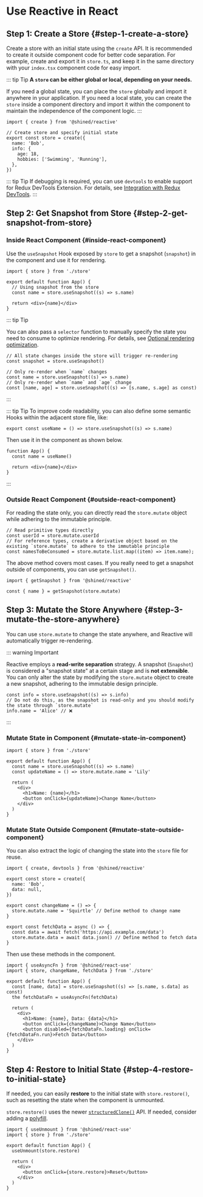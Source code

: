 # Use Reactive in React

## Step 1: Create a Store \{#step-1-create-a-store}

Create a store with an initial state using the `create` API. It is recommended to create it outside component code for better code separation. For example, create and export it in `store.ts`, and keep it in the same directory with your `index.tsx` component code for easy import.

::: tip Tip
**A `store` can be either global or local, depending on your needs.**

If you need a global state, you can place the `store` globally and import it anywhere in your application. If you need a local state, you can create the `store` inside a component directory and import it within the component to maintain the independence of the component logic.
:::

```tsx title="store.ts"
import { create } from '@shined/reactive'

// Create store and specify initial state
export const store = create({
  name: 'Bob',
  info: {
    age: 18,
    hobbies: ['Swimming', 'Running'],
  },
})
```

::: tip Tip
If debugging is required, you can use `devtools` to enable support for Redux DevTools Extension. For details, see [Integration with Redux DevTools](/guide/integrations/redux-devtools).
:::

## Step 2: Get Snapshot from Store \{#step-2-get-snapshot-from-store}

### Inside React Component \{#inside-react-component}

Use the `useSnapshot` Hook exposed by `store` to get a snapshot (`snapshot`) in the component and use it for rendering.

```tsx title="app.ts"
import { store } from './store'

export default function App() {
  // Using snapshot from the store
  const name = store.useSnapshot((s) => s.name)

  return <div>{name}</div>
}
```
::: tip Tip

You can also pass a `selector` function to manually specify the state you need to consume to optimize rendering. For details, see [Optional rendering optimization](/guide/introduction#optional-render-optimization).

```tsx
// All state changes inside the store will trigger re-rendering
const snapshot = store.useSnapshot()

// Only re-render when `name` changes
const name = store.useSnapshot((s) => s.name)
// Only re-render when `name` and `age` change
const [name, age] = store.useSnapshot((s) => [s.name, s.age] as const)
```
:::

::: tip Tip
To improve code readability, you can also define some semantic Hooks within the adjacent store file, like:

```tsx title="store.ts"
export const useName = () => store.useSnapshot((s) => s.name)
```

Then use it in the component as shown below.

```tsx title="app.ts"
function App() {
  const name = useName()

  return <div>{name}</div>
}
```
:::

### Outside React Component \{#outside-react-component}

For reading the state only, you can directly read the `store.mutate` object while adhering to the immutable principle.

```tsx
// Read primitive types directly
const userId = store.mutate.userId
// For reference types, create a derivative object based on the existing `store.mutate` to adhere to the immutable principle
const namesToBeConsumed = store.mutate.list.map((item) => item.name);
```

The above method covers most cases. If you really need to get a snapshot outside of components, you can use `getSnapshot()`.

```tsx
import { getSnapshot } from '@shined/reactive'

const { name } = getSnapshot(store.mutate)
```

## Step 3: Mutate the Store Anywhere \{#step-3-mutate-the-store-anywhere}

You can use `store.mutate` to change the state anywhere, and Reactive will automatically trigger re-rendering.

::: warning Important

Reactive employs a **read-write separation** strategy. A snapshot (`Snapshot`) is considered a "snapshot state" at a certain stage and is **not extensible**. You can only alter the state by modifying the `store.mutate` object to create a new snapshot, adhering to the immutable design principle.

```tsx
const info = store.useSnapshot((s) => s.info)
// Do not do this, as the snapshot is read-only and you should modify the state through `store.mutate`
info.name = 'Alice' // ❌
```
:::

### Mutate State in Component \{#mutate-state-in-component}

```tsx 
import { store } from './store'

export default function App() {
  const name = store.useSnapshot((s) => s.name)
  const updateName = () => store.mutate.name = 'Lily'

  return (
    <div>
      <h1>Name: {name}</h1>
      <button onClick={updateName}>Change Name</button>
    </div>
  )
}

```

### Mutate State Outside Component \{#mutate-state-outside-component}

You can also extract the logic of changing the state into the `store` file for reuse.

```tsx title="store.ts"
import { create, devtools } from '@shined/reactive'

export const store = create({
  name: 'Bob',
  data: null,
})

export const changeName = () => {
  store.mutate.name = 'Squirtle' // Define method to change name
}

export const fetchData = async () => {
  const data = await fetch('https://api.example.com/data')
  store.mutate.data = await data.json() // Define method to fetch data
}
```

Then use these methods in the component.

```tsx title="app.ts"
import { useAsyncFn } from '@shined/react-use'
import { store, changeName, fetchData } from './store'

export default function App() {
  const [name, data] = store.useSnapshot((s) => [s.name, s.data] as const)
  the fetchDataFn = useAsyncFn(fetchData)

  return (
    <div>
      <h1>Name: {name}, Data: {data}</h1>
      <button onClick={changeName}>Change Name</button>
      <button disabled={fetchDataFn.loading} onClick={fetchDataFn.run}>Fetch Data</button>
    </div>
  )
}
```

## Step 4: Restore to Initial State \{#step-4-restore-to-initial-state}

If needed, you can easily **restore** to the initial state with `store.restore()`, such as resetting the state when the component is unmounted.

`store.restore()` uses the newer [`structuredClone()`](https://developer.mozilla.org/en-US/docs/Web/API/structuredClone) API. If needed, consider adding a [polyfill](https://github.com/ungap/structured-clone).

```tsx
import { useUnmount } from '@shined/react-use'
import { store } from './store'

export default function App() {
  useUnmount(store.restore)

  return (
    <div>
      <button onClick={store.restore}>Reset</button>
    </div>
  )
}
```

